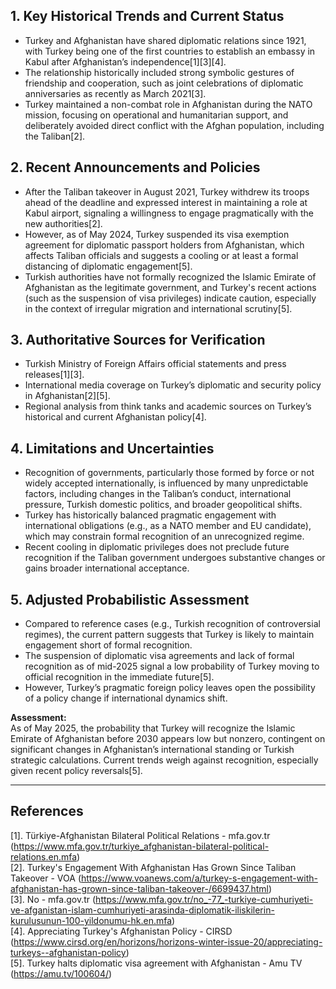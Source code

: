 ## 1. Key Historical Trends and Current Status

- Turkey and Afghanistan have shared diplomatic relations since 1921, with Turkey being one of the first countries to establish an embassy in Kabul after Afghanistan’s independence[1][3][4].
- The relationship historically included strong symbolic gestures of friendship and cooperation, such as joint celebrations of diplomatic anniversaries as recently as March 2021[3].
- Turkey maintained a non-combat role in Afghanistan during the NATO mission, focusing on operational and humanitarian support, and deliberately avoided direct conflict with the Afghan population, including the Taliban[2].

## 2. Recent Announcements and Policies

- After the Taliban takeover in August 2021, Turkey withdrew its troops ahead of the deadline and expressed interest in maintaining a role at Kabul airport, signaling a willingness to engage pragmatically with the new authorities[2].
- However, as of May 2024, Turkey suspended its visa exemption agreement for diplomatic passport holders from Afghanistan, which affects Taliban officials and suggests a cooling or at least a formal distancing of diplomatic engagement[5].
- Turkish authorities have not formally recognized the Islamic Emirate of Afghanistan as the legitimate government, and Turkey's recent actions (such as the suspension of visa privileges) indicate caution, especially in the context of irregular migration and international scrutiny[5].

## 3. Authoritative Sources for Verification

- Turkish Ministry of Foreign Affairs official statements and press releases[1][3].
- International media coverage on Turkey’s diplomatic and security policy in Afghanistan[2][5].
- Regional analysis from think tanks and academic sources on Turkey’s historical and current Afghanistan policy[4].

## 4. Limitations and Uncertainties

- Recognition of governments, particularly those formed by force or not widely accepted internationally, is influenced by many unpredictable factors, including changes in the Taliban’s conduct, international pressure, Turkish domestic politics, and broader geopolitical shifts.
- Turkey has historically balanced pragmatic engagement with international obligations (e.g., as a NATO member and EU candidate), which may constrain formal recognition of an unrecognized regime.
- Recent cooling in diplomatic privileges does not preclude future recognition if the Taliban government undergoes substantive changes or gains broader international acceptance.

## 5. Adjusted Probabilistic Assessment

- Compared to reference cases (e.g., Turkish recognition of controversial regimes), the current pattern suggests that Turkey is likely to maintain engagement short of formal recognition.
- The suspension of diplomatic visa agreements and lack of formal recognition as of mid-2025 signal a low probability of Turkey moving to official recognition in the immediate future[5].
- However, Turkey’s pragmatic foreign policy leaves open the possibility of a policy change if international dynamics shift.

**Assessment:**  
As of May 2025, the probability that Turkey will recognize the Islamic Emirate of Afghanistan before 2030 appears low but nonzero, contingent on significant changes in Afghanistan’s international standing or Turkish strategic calculations. Current trends weigh against recognition, especially given recent policy reversals[5].

---

## References

[1]. Türkiye-Afghanistan Bilateral Political Relations - mfa.gov.tr (https://www.mfa.gov.tr/turkiye_afghanistan-bilateral-political-relations.en.mfa)  
[2]. Turkey's Engagement With Afghanistan Has Grown Since Taliban Takeover - VOA (https://www.voanews.com/a/turkey-s-engagement-with-afghanistan-has-grown-since-taliban-takeover-/6699437.html)  
[3]. No - mfa.gov.tr (https://www.mfa.gov.tr/no_-77_-turkiye-cumhuriyeti-ve-afganistan-islam-cumhuriyeti-arasinda-diplomatik-iliskilerin-kurulusunun-100-yildonumu-hk.en.mfa)  
[4]. Appreciating Turkey's Afghanistan Policy - CIRSD (https://www.cirsd.org/en/horizons/horizons-winter-issue-20/appreciating-turkeys--afghanistan-policy)  
[5]. Turkey halts diplomatic visa agreement with Afghanistan - Amu TV (https://amu.tv/100604/)